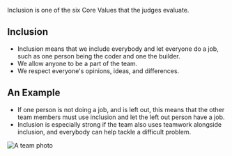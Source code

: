 Inclusion is one of the six Core Values that the judges evaluate.

## Inclusion

* Inclusion means that we include everybody and let everyone do a job, such as one person being the coder and one the builder.
* We allow anyone to be a part of the team.
* We respect everyone's opinions, ideas, and differences.

## An Example

* If one person is not doing a job, and is left out, this means that the other team members must use inclusion and let the left out person have a job. 
* Inclusion is especially strong if the team also uses teamwork alongside inclusion, and everybody can help tackle a difficult problem.

![A team photo](https://drive.google.com/uc?export=view&id=1v7gVgLoclroMtYP1VTDxHU4QpqM21TDM)
